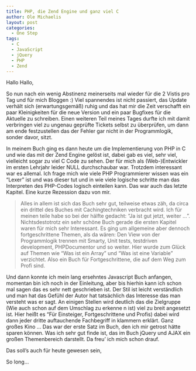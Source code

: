 ```yaml
---
title: PHP, die Zend Engine und ganz viel C
author: Ole Michaelis
layout: post
categories:
  - One Step
tags:
  - C
  - JavaScript
  - jQuery
  - PHP
  - Zend
---
```


Hallo Hallo,

So nun nach ein wenig Abstinenz meinerseits mal wieder für die 2 Vistis pro Tag und für mich Bloggen :) Viel spannendes ist nicht passiert, das Update verhält sich (erwartungsgemäß) ruhig und das hat mir die Zeit verschafft ein paar Kleinigkeiten für die neue Version und ein paar Bugfixes für die Aktuelle zu schreiben. Einen weiteren Teil meines Tages durfte ich mit damit verbringen viel zu ungenau geprüfte Tickets selbst zu überprüfen, um dann am ende festzustellen das der Fehler gar nicht in der Programmlogik, sonder davor, sitzt.

In meinem Buch ging es dann heute um die Implementierung von PHP in C und wie das mit der Zend Engine gelöst ist, dabei gab es viel, sehr viel, vielleicht sogar zu viel C Code zu sehen. Der für mich als (Web-)Entwickler im ersten Lehrjahr leider NULL durchschaubar war. Trotzdem interessant war es allemal. Ich frage mich wie viele PHP Programmierer wissen was ein “Lexer” ist und was dieser tut und in wie viele logische schritte man das Interpreten des PHP-Codes logisch einteilen kann. Das war auch das letzte Kapitel. Eine kurze Rezession dazu von mir.

> Alles in allem ist sich das Buch sehr gut, teilweise etwas zäh, da circa ein drittel des Buches mit Cachingtechniken verbracht wird. Ich für meinen teile habe so bei der hälfte gedacht: “Ja ist gut jetzt, weiter …”. Nichtsdestotrotz ein sehr schöne Buch gerade die ersten Kapitel waren für mich sehr Interessant. Es ging um allgemeine aber dennoch fortgeschrittene Themen, als da wären: Den View von der Programmlogik trennen mit Smarty, Unit tests, testdriven development, PHPDocumentor und so weiter. Hier wurde zum Glück auf Themen wie “Was ist ein Array” und “Was ist eine Variable” verzichtet. Also ein Buch für Fortgeschrittene, die auf dem Weg zum Profi sind.

Und dann konnte ich mein lang ersehntes Javascript Buch anfangen, momentan bin ich noch in der Einleitung, aber bis hierhin kann ich schon mal sagen das es sehr nett geschrieben ist. Der Stil ist leicht verständlich und man hat das Gefühl der Autor hat tatsächlich das Interesse das man versteht was er sagt. An einigen Stellen wird deutlich das die Zielgruppe (Wie auch schon auf dem Umschlag zu erkenne n ist) viel zu breit angesetzt ist. Hier heißt es “Für Einsteiger, Fortgeschrittene und Profis) dabei wird dann jeder dritte auftauchende Fachbegriff in klammern erklärt. Ganz großes Kino … Das war der erste Satz im Buch, den ich mir getrost hätte sparen können. Was ich sehr gut finde ist, das im Buch jQuery und AJAX ein großen Themenbereich darstellt. Da freu’ ich mich schon drauf.

Das soll’s auch für heute gewesen sein,

So long…